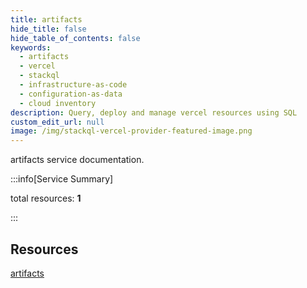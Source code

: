 ```yaml
---
title: artifacts
hide_title: false
hide_table_of_contents: false
keywords:
  - artifacts
  - vercel
  - stackql
  - infrastructure-as-code
  - configuration-as-data
  - cloud inventory
description: Query, deploy and manage vercel resources using SQL
custom_edit_url: null
image: /img/stackql-vercel-provider-featured-image.png
---
```


artifacts service documentation.

:::info[Service Summary]

total resources: __1__  

:::

## Resources
<div class="row">
<div class="providerDocColumn">
<a href="/services/artifacts/artifacts/">artifacts</a>
</div>
<div class="providerDocColumn">

</div>
</div>